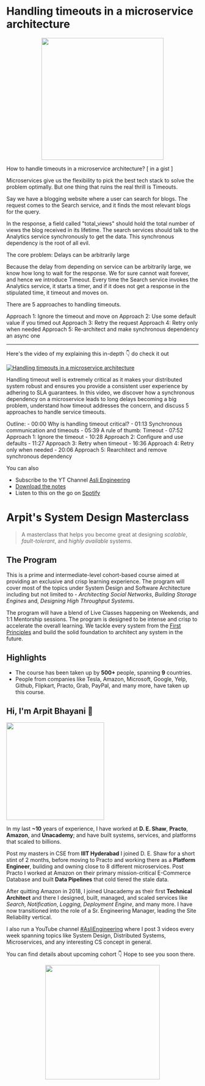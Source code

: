 Handling timeouts in a microservice architecture
===

<p align="center">
    <img src="https://media.giphy.com/media/3oriO4kSYahYQr6e1a/giphy.gif" width="320px" />
</p>


<p>How to handle timeouts in a microservice architecture? [ in a gist ]</p>
<p>Microservices give us the flexibility to pick the best tech stack to solve the problem optimally. But one thing that ruins the real thrill is Timeouts.</p>
<p>Say we have a blogging website where a user can search for blogs. The request comes to the Search service, and it finds the most relevant blogs for the query.</p>
<p>In the response, a field called "total_views" should hold the total number of views the blog received in its lifetime. The search services should talk to the Analytics service synchronously to get the data. This synchronous dependency is the root of all evil.</p>
<p>The core problem: Delays can be arbitrarily large</p>
<p>Because the delay from depending on service can be arbitrarily large, we know how long to wait for the response. We for sure cannot wait forever, and hence we introduce Timeout. Every time the Search service invokes the Analytics service, it starts a timer, and if it does not get a response in the stipulated time, it timeout and moves on.</p>
<p>There are 5 approaches to handling timeouts.</p>
<p>Approach 1: Ignore the timeout and move on
Approach 2: Use some default value if you timed out
Approach 3: Retry the request
Approach 4: Retry only when needed
Approach 5: Re-architect and make synchronous dependency an async one</p>
<hr />


<p>Here's the video of my explaining this in-depth 👇‍ do check it out</p>

[![Handling timeouts in a microservice architecture](https://i.ytimg.com/vi/Hxja4crycBg/mqdefault.jpg)](https://www.youtube.com/watch?v=Hxja4crycBg)

<p>Handling timeout well is extremely critical as it makes your distributed system robust and ensures you provide a consistent user experience by adhering to SLA guarantees. In this video, we discover how a synchronous dependency on a microservice leads to long delays becoming a big problem, understand how timeout addresses the concern, and discuss 5 approaches to handle service timeouts.</p>
<p>Outline:
 - 00:00 Why is handling timeout critical?
 - 01:13 Synchronous communication and timeouts
 - 05:39 A rule of thumb: Timeout
 - 07:52 Approach 1: Ignore the timeout
 - 10:28 Approach 2: Configure and use defaults
 - 11:27 Approach 3: Retry when timeout
 - 16:36 Approach 4: Retry only when needed
 - 20:06 Approach 5: Rearchitect and remove synchronous dependency</p>

You can also
 - Subscribe to the YT Channel [Asli Engineering](https://youtube.com/c/ArpitBhayani)
 - [Download the notes](https://drive.google.com/file/d/1GjObZ3xpLFxDEOO3EGRCj0Pq8bWLixjU/view?usp=sharing)
 - Listen to this on the go on [Spotify](https://open.spotify.com/show/7qMoamm2iZQrsPVm6IQLoD)

# Arpit's System Design Masterclass

> A masterclass that helps you become great at designing _scalable_, _fault-tolerant_, and _highly available_ systems.

## The Program

This is a prime and intermediate-level cohort-based course aimed at providing an exclusive and crisp learning experience. The program will cover most of the topics under System Design and Software Architecture including but not limited to - _Architecting Social Networks_, _Building Storage Engines_ and, _Designing High Throughput Systems_.

The program will have a blend of Live Classes happening on Weekends, and 1:1 Mentorship sessions. The program is designed to be intense and crisp to accelerate the overall learning. We tackle every system from the [First Principles](https://en.wikipedia.org/wiki/First_principle) and build the solid foundation to architect any system in the future.


## Highlights

 - The course has been taken up by __500+__ people, spanning __9__ countries.
 - People from companies like Tesla, Amazon, Microsoft, Google, Yelp, Github, Flipkart, Practo, Grab, PayPal, and many more, have taken up this course.


## Hi, I'm Arpit Bhayani 👋

<img width="256px" src="https://arpitbhayani.me/static/img/arpit.jpg" />

In my last **~10** years of experience, I have worked at **D. E. Shaw**, **Practo**, **Amazon**, and **Unacademy**; and have built systems, services, and platforms that scaled to billions.

Post my masters in CSE from **IIIT Hyderabad** I joined D. E. Shaw for a short stint of 2 months, before moving to Practo and working there as a **Platform Engineer**, building and owning close to 8 different microservices. Post Practo I worked at Amazon on their primary mission-critical E-Commerce Database and built **Data Pipelines** that cold tiered the stale data.

After quitting Amazon in 2018, I joined Unacademy as their first **Technical Architect** and there I designed, built, managed, and scaled services like _Search_, _Notification_, _Logging_, _Deployment Engine_, and many more. I have now transitioned into the role of a Sr. Engineering Manager, leading the Site Reliability vertical.

I also run a YouTube channel [#AsliEngineering](https://www.youtube.com/c/ArpitBhayani) where I post 3 videos every week spanning topics like System Design, Distributed Systems, Microservices, and any interesting CS concept in general.

You can find details about upcoming cohort 👇‍ Hope to see you soon there.

<center>
<a target="_blank" href="https://arpitbhayani.me/masterclass">
<img src="https://user-images.githubusercontent.com/4745789/137859181-d4499cf4-ce65-4466-8b88-a078ece0f081.PNG" width="300px" />
</a>
</center>